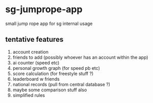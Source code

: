 # sg-jumprope-app
small jump rope app for sg internal usage


## tentative features
1. account creation
2. friends to add (possibly whoever has an account within the app)
3. ai counter (speed etc)
4. personal growth graph (for speed pb etc)
5. score calculation (for freestyle stuff ?)
6. leaderboard w friends
7. national records (pull from central database ?)
8. maybe some comparison stuff also
9. simplified rules
